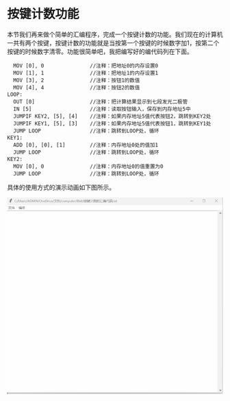 # 按键计数功能

本节我们再来做个简单的汇编程序，完成一个按键计数的功能。我们现在的计算机一共有两个按键，按键计数的功能就是当按第一个按键的时候数字加1，按第二个按键的时候数字清零。功能很简单吧，我把编写好的编代码列在下面。

```
  MOV [0], 0               //注释：把地址0的内存设置0
  MOV [1], 1               //注释：把地址1的内存设置1
  MOV [3], 2               //注释：按钮1的数值
  MOV [4], 4               //注释：按钮2的数值
LOOP:
  OUT [0]                  //注释：把计算结果显示到七段发光二极管
  IN [5]                   //注释：读取按钮输入，保存到内存地址5中
  JUMPIF KEY2, [5], [4]    //注释：如果内存地址5值代表按钮2，跳转到KEY2处
  JUMPIF KEY1, [5], [3]    //注释：如果内存地址5值代表按钮1，跳转到KEY1处
  JUMP LOOP                //注释：跳转到LOOP处，循环
KEY1:
  ADD [0], [0], [1]        //注释：内存地址0处的值加1
  JUMP LOOP                //注释：跳转到LOOP处，循环
KEY2:
  MOV [0], 0               //注释：内存地址0的值重置为0
  JUMP LOOP                //注释：跳转到LOOP处，循环
```

具体的使用方式的演示动画如下图所示。

![](pic/6-2.gif)
